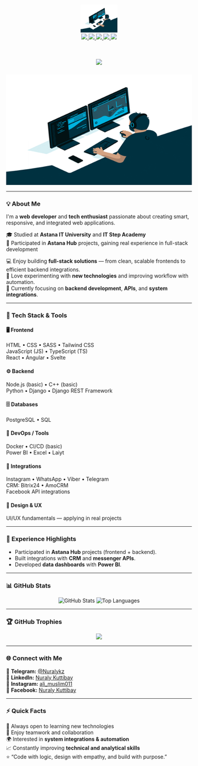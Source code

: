 <div id="header" align="center">
  <img src="https://github.com/Nuraly123456/Nuraly123456/blob/main/68747470733a2f2f6d656469612e67697068792e636f6d2f6d656469612f645765734263544c61766b5a754733354d492f67697068792e676966.gif?raw=true" width="100"/>

  <div id="badges">
    <a href="https://t.me/Nuralykz">
      <img src="https://img.shields.io/badge/Telegram-26A5E4?style=for-the-badge&logo=telegram&logoColor=white" />
    </a>
    <a href="mailto:nuraly@example.com">
      <img src="https://img.shields.io/badge/Gmail-D14836?style=for-the-badge&logo=gmail&logoColor=white" />
    </a>
    <a href="https://linkedin.com/in/nuralykuttibay">
      <img src="https://img.shields.io/badge/LinkedIn-0077B5?style=for-the-badge&logo=linkedin&logoColor=white" />
    </a>
    <a href="https://instagram.com/ali_muslim011">
      <img src="https://img.shields.io/badge/Instagram-E4405F?style=for-the-badge&logo=instagram&logoColor=white" />
    </a>
    <a href="https://www.youtube.com/@nuralykuttibay2846">
      <img src="https://img.shields.io/badge/YouTube-FF0000?style=for-the-badge&logo=youtube&logoColor=white" />
    </a>
  </div>

  <h1 align="center">
    <img src="https://readme-typing-svg.herokuapp.com/?font=Righteous&size=35&center=true&vCenter=true&width=500&height=70&duration=4000&lines=Hi,+I'm+Nuraly!;Welcome+to+my+GitHub!;Nurly+jol+jastary+🚀;" />
  </h1>
</div>

<div align="center">
  <img src="https://github.com/Nuraly123456/Nuraly123456/blob/main/68747470733a2f2f6d656469612e67697068792e636f6d2f6d656469612f645765734263544c61766b5a754733354d492f67697068792e676966.gif?raw=true" width="600" height="300"/>
</div>

---

### 💡 About Me

I'm a **web developer** and **tech enthusiast** passionate about creating smart, responsive, and integrated web applications.  

🎓 Studied at **Astana IT University** and **IT Step Academy**  
🚀 Participated in **Astana Hub** projects, gaining real experience in full-stack development  

💻 Enjoy building **full-stack solutions** — from clean, scalable frontends to efficient backend integrations.  
🔧 Love experimenting with **new technologies** and improving workflow with automation.  
🌱 Currently focusing on **backend development**, **APIs**, and **system integrations**.  

---

### 🧠 Tech Stack & Tools

#### 🖥️ Frontend
HTML • CSS • SASS • Tailwind CSS  
JavaScript (JS) • TypeScript (TS)  
React • Angular • Svelte  

#### ⚙️ Backend
Node.js (basic) • C++ (basic)  
Python • Django • Django REST Framework  

#### 🗄️ Databases
PostgreSQL • SQL  

#### 🧰 DevOps / Tools
Docker • CI/CD (basic)  
Power BI • Excel • Laiyt  

#### 🧩 Integrations
Instagram • WhatsApp • Viber • Telegram  
CRM: Bitrix24 • AmoCRM  
Facebook API integrations  

#### 🎨 Design & UX
UI/UX fundamentals — applying in real projects  

---

### 🚀 Experience Highlights

- Participated in **Astana Hub** projects (frontend + backend).  
- Built integrations with **CRM** and **messenger APIs**.  
- Developed **data dashboards** with **Power BI**.  

---

### 📊 GitHub Stats

<div align="center">
  <img src="https://github-readme-stats.vercel.app/api?username=Nuraly123456&show_icons=true&theme=tokyonight" alt="GitHub Stats" height="180em"/>
  <img src="https://github-readme-stats.vercel.app/api/top-langs/?username=Nuraly123456&layout=compact&theme=tokyonight" alt="Top Languages" height="180em"/>
</div>

---

### 🏆 GitHub Trophies
<div align="center">
  <img src="https://github-profile-trophy.vercel.app/?username=Nuraly123456&theme=tokyonight&no-frame=true&no-bg=true&margin-w=15" />
</div>

---

### 🌐 Connect with Me

📱 **Telegram:** [@Nuralykz](https://t.me/Nuralykz)  
💼 **LinkedIn:** [Nuraly Kuttibay](https://linkedin.com/in/nuralykuttibay)  
📸 **Instagram:** [ali_muslim011](https://instagram.com/ali_muslim011)  
📘 **Facebook:** [Nuraly Kuttibay](https://facebook.com/NuralyKuttibay)

---

### ⚡ Quick Facts
🎯 Always open to learning new technologies  
🤝 Enjoy teamwork and collaboration  
🌍 Interested in **system integrations & automation**  
📈 Constantly improving **technical and analytical skills**  
⭐ “Code with logic, design with empathy, and build with purpose.”  
